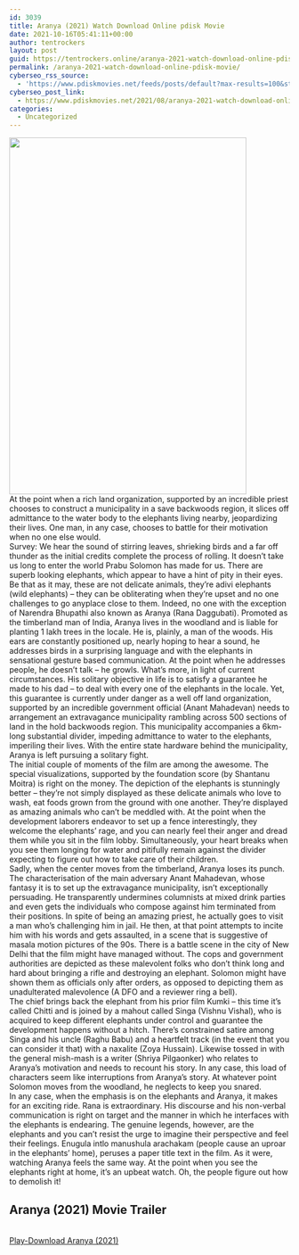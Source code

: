 ```yaml
---
id: 3039
title: Aranya (2021) Watch Download Online pdisk Movie
date: 2021-10-16T05:41:11+00:00
author: tentrockers
layout: post
guid: https://tentrockers.online/aranya-2021-watch-download-online-pdisk-movie/
permalink: /aranya-2021-watch-download-online-pdisk-movie/
cyberseo_rss_source:
  - 'https://www.pdiskmovies.net/feeds/posts/default?max-results=100&start-index=801'
cyberseo_post_link:
  - https://www.pdiskmovies.net/2021/08/aranya-2021-watch-download-online-pdisk.html
categories:
  - Uncategorized
---
```

<div class="separator">
  <a href="https://1.bp.blogspot.com/-lUFVvY8XGXc/YSShJix_spI/AAAAAAAAAVw/t-Th-k3df0AeQs8IeJ1tXMm7Oz95QNNwwCLcBGAsYHQ/s540/Aranya%2B%25282021%2529%2BWatch%2BDownload%2BOnline%2Bpdisk%2BMovie.jpg" imageanchor="1"><img loading="lazy" border="0" data-original-height="540" data-original-width="360" height="640" src="https://1.bp.blogspot.com/-lUFVvY8XGXc/YSShJix_spI/AAAAAAAAAVw/t-Th-k3df0AeQs8IeJ1tXMm7Oz95QNNwwCLcBGAsYHQ/w426-h640/Aranya%2B%25282021%2529%2BWatch%2BDownload%2BOnline%2Bpdisk%2BMovie.jpg" width="426" /></a>
</div>

<div>
  <div>
    <span>At the point when a rich land organization, supported by an incredible priest chooses to construct a municipality in a save backwoods region, it slices off admittance to the water body to the elephants living nearby, jeopardizing their lives. One man, in any case, chooses to battle for their motivation when no one else would.&nbsp;</span>
  </div>
  
  <div>
    <span>Survey: We hear the sound of stirring leaves, shrieking birds and a far off thunder as the initial credits complete the process of rolling. It doesn&#8217;t take us long to enter the world Prabu Solomon has made for us. There are superb looking elephants, which appear to have a hint of pity in their eyes. Be that as it may, these are not delicate animals, they&#8217;re adivi elephants (wild elephants) &#8211; they can be obliterating when they&#8217;re upset and no one challenges to go anyplace close to them. Indeed, no one with the exception of Narendra Bhupathi also known as Aranya (Rana Daggubati). Promoted as the timberland man of India, Aranya lives in the woodland and is liable for planting 1 lakh trees in the locale. He is, plainly, a man of the woods. His ears are constantly positioned up, nearly hoping to hear a sound, he addresses birds in a surprising language and with the elephants in sensational gesture based communication. At the point when he addresses people, he doesn&#8217;t talk &#8211; he growls. What&#8217;s more, in light of current circumstances. His solitary objective in life is to satisfy a guarantee he made to his dad &#8211; to deal with every one of the elephants in the locale. Yet, this guarantee is currently under danger as a well off land organization, supported by an incredible government official (Anant Mahadevan) needs to arrangement an extravagance municipality rambling across 500 sections of land in the hold backwoods region. This municipality accompanies a 6km-long substantial divider, impeding admittance to water to the elephants, imperiling their lives. With the entire state hardware behind the municipality, Aranya is left pursuing a solitary fight.&nbsp;</span>
  </div>
  
  <div>
    <span>The initial couple of moments of the film are among the awesome. The special visualizations, supported by the foundation score (by Shantanu Moitra) is right on the money. The depiction of the elephants is stunningly better &#8211; they&#8217;re not simply displayed as these delicate animals who love to wash, eat foods grown from the ground with one another. They&#8217;re displayed as amazing animals who can&#8217;t be meddled with. At the point when the development laborers endeavor to set up a fence interestingly, they welcome the elephants&#8217; rage, and you can nearly feel their anger and dread them while you sit in the film lobby. Simultaneously, your heart breaks when you see them longing for water and pitifully remain against the divider expecting to figure out how to take care of their children.&nbsp;</span>
  </div>
  
  <div>
    <span>Sadly, when the center moves from the timberland, Aranya loses its punch. The characterisation of the main adversary Anant Mahadevan, whose fantasy it is to set up the extravagance municipality, isn&#8217;t exceptionally persuading. He transparently undermines columnists at mixed drink parties and even gets the individuals who compose against him terminated from their positions. In spite of being an amazing priest, he actually goes to visit a man who&#8217;s challenging him in jail. He then, at that point attempts to incite him with his words and gets assaulted, in a scene that is suggestive of masala motion pictures of the 90s. There is a battle scene in the city of New Delhi that the film might have managed without. The cops and government authorities are depicted as these malevolent folks who don&#8217;t think long and hard about bringing a rifle and destroying an elephant. Solomon might have shown them as officials only after orders, as opposed to depicting them as unadulterated malevolence (A DFO and a reviewer ring a bell).&nbsp;</span>
  </div>
  
  <div>
    <span>The chief brings back the elephant from his prior film Kumki &#8211; this time it&#8217;s called Chitti and is joined by a mahout called Singa (Vishnu Vishal), who is acquired to keep different elephants under control and guarantee the development happens without a hitch. There&#8217;s constrained satire among Singa and his uncle (Raghu Babu) and a heartfelt track (in the event that you can consider it that) with a naxalite (Zoya Hussain). Likewise tossed in with the general mish-mash is a writer (Shriya Pilgaonker) who relates to Aranya&#8217;s motivation and needs to recount his story. In any case, this load of characters seem like interruptions from Aranya&#8217;s story. At whatever point Solomon moves from the woodland, he neglects to keep you snared.&nbsp;</span>
  </div>
  
  <div>
    <span>In any case, when the emphasis is on the elephants and Aranya, it makes for an exciting ride. Rana is extraordinary. His discourse and his non-verbal communication is right on target and the manner in which he interfaces with the elephants is endearing. The genuine legends, however, are the elephants and you can&#8217;t resist the urge to imagine their perspective and feel their feelings. Enugula intlo manushula arachakam (people cause an uproar in the elephants&#8217; home), peruses a paper title text in the film. As it were, watching Aranya feels the same way. At the point when you see the elephants right at home, it&#8217;s an upbeat watch. Oh, the people figure out how to demolish it!</span>
  </div>
</div>

<div>
  <h2>
    <span>Aranya (2021) Movie Trailer</span>
  </h2>
</div>

  
<a href="https://kofilink.com/1/bnYyaXhwMDAweG1q?dn=1" onclick="window.open('https://kofilink.com/1/bnYyaXhwMDAweG1q?dn=1','popup','width=600,height=600'); return false;" target="popup" rel="noopener"><br /> Play-Download Aranya (2021)<br /> </a>